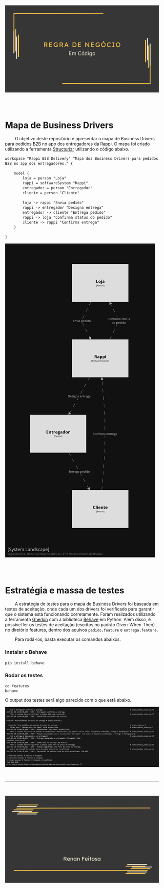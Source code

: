 ![Header](./images/header.png)

<br>
<br>


# Mapa de Business Drivers 

&emsp;&emsp; O objetivo deste repositório é apresentar o mapa de Business Drivers para pedidos B2B no app dos entregadores da Rappi. O mapa foi criado utilizando a ferramenta [Structurizr](https://structurizr.com/) utilizando o código abaixo.


```
workspace "Rappi B2B Delivery" "Mapa dos Business Drivers para pedidos B2B no app dos entregadores." {

    model {
        loja = person "Loja"
        rappi = softwareSystem "Rappi"
        entregador = person "Entregador"
        cliente = person "Cliente"

        loja -> rappi "Envia pedido"
        rappi -> entregador "Designa entrega"
        entregador -> cliente "Entrega pedido"
        rappi -> loja "Confirma status do pedido"
        cliente -> rappi "Confirma entrega"
    }
    
}

```

![Diagrama de Business Drivers](./images/structurizr-SystemLandscape-001.png)

<br>
<br>

# Estratégia e massa de testes
&emsp;&emsp; A estratégia de testes para o mapa de Business Drivers foi baseada em testes de aceitação, onde cada um dos drivers foi verificado para garantir que o sistema está funcionando corretamente. Foram realizados utilizando a ferramenta [Gherkin](https://cucumber.io/docs/gherkin/) com a biblioteca [Behave](https://behave.readthedocs.io/en/latest/) em Python. Além disso, é possível ler os testes de aceitação (escritos no padrão Given-When-Then) no diretório features, dentro dos aquivos `pedido.feature` e `entrega.feature`.

&emsp;&emsp; Para rodá-los, basta executar os comandos abaixos.


### Instalar o Behave
```
pip install behave
```

### Rodar os testes
```
cd features
behave
```

O output dos testes será algo parecido com o que está abaixo.

![Testes](./images/behave.png)

<br>

---

<br>

![Footer](./images/footer.png)